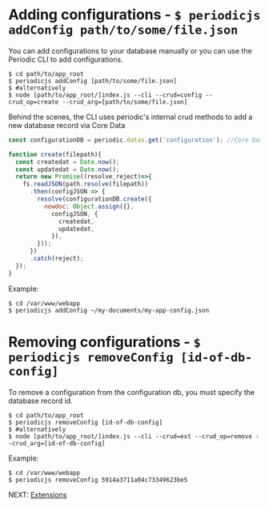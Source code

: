 # Adding configurations - `$ periodicjs addConfig path/to/some/file.json` 

You can add configurations to your database manually or you can use the Periodic CLI to add configurations.

```console
$ cd path/to/app_root
$ periodicjs addConfig [path/to/some/file.json]
$ #alternatively 
$ node [path/to/app_root/]index.js --cli --crud=config --crud_op=create --crud_arg=[path/to/some/file.json] 
```

Behind the scenes, the CLI uses periodic's internal crud methods to add a new database record via Core Data
```javascript
const configurationDB = periodic.datas.get('configuration'); //Core Data DB

function create(filepath){
  const createdat = Date.now();
  const updatedat = Date.now();
  return new Promise((resolve,reject)=>{
    fs.readJSON(path.resolve(filepath))
      .then(configJSON => {
        resolve(configurationDB.create({
          newdoc: Object.assign({},
            configJSON, {
              createdat,
              updatedat,
            }),
        }));
      })
      .catch(reject);
  });
}
```

Example:
```console
$ cd /var/www/webapp
$ periodicjs addConfig ~/my-documents/my-app-config.json
```

# Removing configurations - `$ periodicjs removeConfig [id-of-db-config]` 

To remove a configuration from the configuration db, you must specify the database record id.

```console
$ cd path/to/app_root
$ periodicjs removeConfig [id-of-db-config]
$ #alternatively 
$ node [path/to/app_root/]index.js --cli --crud=ext --crud_op=remove --crud_arg=[id-of-db-config] 
```

Example:
```console
$ cd /var/www/webapp
$ periodicjs removeConfig 5914a3711a04c73349623be5
```

NEXT: [ Extensions ](https://github.com/typesettin/periodicjs/blob/master/doc/extensions/01-overview.md) 